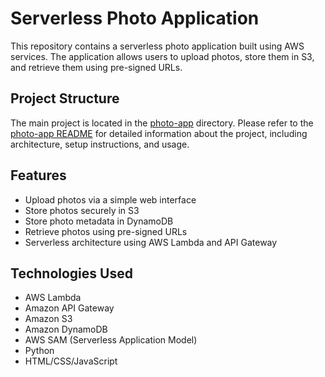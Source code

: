 # Serverless Photo Application

This repository contains a serverless photo application built using AWS services. The application allows users to upload photos, store them in S3, and retrieve them using pre-signed URLs.

## Project Structure

The main project is located in the [photo-app](./photo-app) directory. Please refer to the [photo-app README](./photo-app/README.md) for detailed information about the project, including architecture, setup instructions, and usage.

## Features

- Upload photos via a simple web interface
- Store photos securely in S3
- Store photo metadata in DynamoDB
- Retrieve photos using pre-signed URLs
- Serverless architecture using AWS Lambda and API Gateway

## Technologies Used

- AWS Lambda
- Amazon API Gateway
- Amazon S3
- Amazon DynamoDB
- AWS SAM (Serverless Application Model)
- Python
- HTML/CSS/JavaScript
